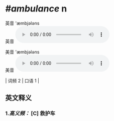 # ***\#ambulance*** n
英音 'æmbjələns  
英音
<audio src="./media/ambulance-B.aac" controls="controls"></audio>

美音 'æmbjələns  
美音
<audio src="./media/ambulance.aac" controls="controls"></audio>



| 词频 2 | 口语 1 |  

英文释义
---
### 1.*高义频：* **[C] 救护车**  


